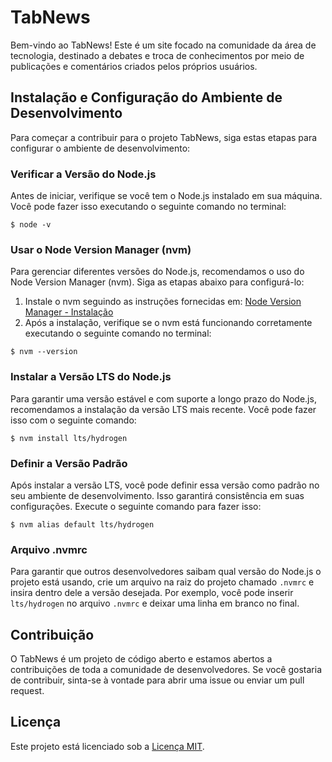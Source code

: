 # TabNews

Bem-vindo ao TabNews! Este é um site focado na comunidade da área de tecnologia, destinado a debates e troca de conhecimentos por meio de publicações e comentários criados pelos próprios usuários.

## Instalação e Configuração do Ambiente de Desenvolvimento

Para começar a contribuir para o projeto TabNews, siga estas etapas para configurar o ambiente de desenvolvimento:

### Verificar a Versão do Node.js

Antes de iniciar, verifique se você tem o Node.js instalado em sua máquina. Você pode fazer isso executando o seguinte comando no terminal:

```
$ node -v
```

### Usar o Node Version Manager (nvm)

Para gerenciar diferentes versões do Node.js, recomendamos o uso do Node Version Manager (nvm). Siga as etapas abaixo para configurá-lo:

1. Instale o nvm seguindo as instruções fornecidas em: [Node Version Manager - Instalação](https://github.com/nvm-sh/nvm#installing-and-updating)
2. Após a instalação, verifique se o nvm está funcionando corretamente executando o seguinte comando no terminal:
```
$ nvm --version
```

### Instalar a Versão LTS do Node.js

Para garantir uma versão estável e com suporte a longo prazo do Node.js, recomendamos a instalação da versão LTS mais recente. Você pode fazer isso com o seguinte comando:

```
$ nvm install lts/hydrogen
```

### Definir a Versão Padrão

Após instalar a versão LTS, você pode definir essa versão como padrão no seu ambiente de desenvolvimento. Isso garantirá consistência em suas configurações. Execute o seguinte comando para fazer isso:

```
$ nvm alias default lts/hydrogen
```

### Arquivo .nvmrc

Para garantir que outros desenvolvedores saibam qual versão do Node.js o projeto está usando, crie um arquivo na raiz do projeto chamado `.nvmrc` e insira dentro dele a versão desejada. Por exemplo, você pode inserir `lts/hydrogen` no arquivo `.nvmrc` e deixar uma linha em branco no final.

## Contribuição

O TabNews é um projeto de código aberto e estamos abertos a contribuições de toda a comunidade de desenvolvedores. Se você gostaria de contribuir, sinta-se à vontade para abrir uma issue ou enviar um pull request.

## Licença

Este projeto está licenciado sob a [Licença MIT](LICENSE).